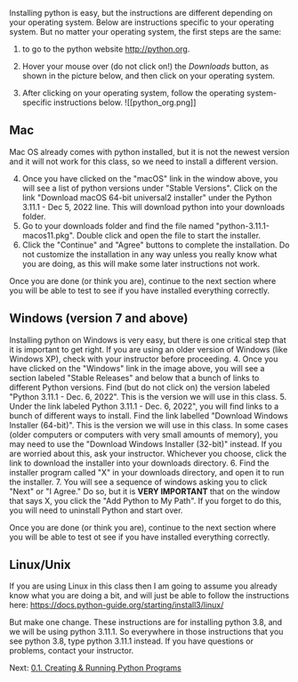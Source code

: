 Installing python is easy, but the instructions are different depending on your operating system. Below are instructions specific to your operating system. But no matter your operating system, the first steps are the same:
1. to go to the python website http://python.org.
   
2. Hover your mouse over (do not click on!) the *Downloads* button, as shown in the picture below, and then click on your operating system. 
   
3. After clicking on your operating system, follow the operating system-specific instructions below.
![[python_org.png]]

## Mac

Mac OS already comes with python installed, but it is not the newest version and it will not work for this class, so we need to install a different version. 

4. Once you have clicked on the "macOS" link in the window above, you will see a list of python versions under "Stable Versions". Click on the link "Download macOS 64-bit universal2 installer" under the Python 3.11.1 - Dec 5, 2022 line. This will download python into your downloads folder.
5. Go to your downloads folder and find the file named "python-3.11.1-macos11.pkg". Double click and open the file to start the installer.
6. Click the "Continue" and "Agree" buttons to complete the installation. Do not customize the installation in any way unless you really know what you are doing, as this will make some later instructions not work.

Once you are done (or think you are), continue to the next section where you will be able to test to see if you have installed everything correctly.


## Windows (version 7 and above)

Installing python on Windows is very easy, but there is one critical step that it is important to get right. If you are using an older version of Windows (like Windows XP), check with your instructor before proceeding.
4. Once you have clicked on the "Windows" link in the image above, you will see a section labeled "Stable Releases" and below that a bunch of links to different Python versions. Find (but do not click on) the version labeled "Python 3.11.1 - Dec. 6, 2022". This is the version we will use in this class.
5. Under the link labeled Python 3.11.1 - Dec. 6, 2022", you will find links to a bunch of different ways to install. Find the link labelled "Download Windows Installer (64-bit)". This is the version we will use in this class. In some cases (older computers or computers with very small amounts of memory), you may need to use the "Download Windows Installer (32-bit)" instead. If you are worried about this, ask your instructor. Whichever you choose, click the link to download the installer into your downloads directory.
6. Find the installer program called "X" in your downloads directory, and open it to run the installer.
7. You will see a sequence of windows asking you  to click "Next" or "I Agree." Do so, but it is **VERY IMPORTANT** that on the window that says X, you click the "Add Python to My Path". If you forget to do this, you will need to uninstall Python and start over.

Once you are done (or think you are), continue to the next section where you will be able to test ot see if you have installed everything correctly.


## Linux/Unix

If you are using Linux in this class then I am going to assume you already know what you are doing a bit, and will just be able to follow the instructions here:
https://docs.python-guide.org/starting/install3/linux/

But make one change. These instructions are for installing python 3.8, and we will be using python 3.11.1. So everywhere in those instructions that you see python 3.8, type python 3.11.1 instead. If you have questions or problems, contact your instructor.

Next: [0.1. Creating & Running Python Programs](0.0.%20Installing%20Python.md)